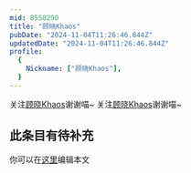 ```yaml
---
mid: 8558290
title: "顾晓Khaos"
pubDate: "2024-11-04T11:26:46.844Z"
updatedDate: "2024-11-04T11:26:46.844Z"
profile:
  {
    Nickname: ["顾晓Khaos"],
  }
---
```


关注[顾晓Khaos](https://space.bilibili.com/8558290)谢谢喵~ 关注[顾晓Khaos](https://space.bilibili.com/8558290)谢谢喵~

## 此条目有待补充
你可以在[这里](https://github.com/Yuhanawa/VTuber.ICU/edit/master/src/content/v/顾晓Khaos/index.md)编辑本文
